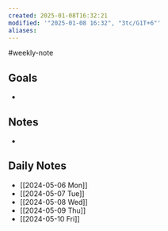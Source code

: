 ```yaml
---
created: 2025-01-08T16:32:21
modified: '"2025-01-08 16:32", "3tc/G1T+6"'
aliases: 
---
```

#weekly-note
## Goals
- 

## Notes
- 
  
## Daily Notes
- [[2024-05-06 Mon]]
- [[2024-05-07 Tue]]
- [[2024-05-08 Wed]]
- [[2024-05-09 Thu]]
- [[2024-05-10 Fri]]
